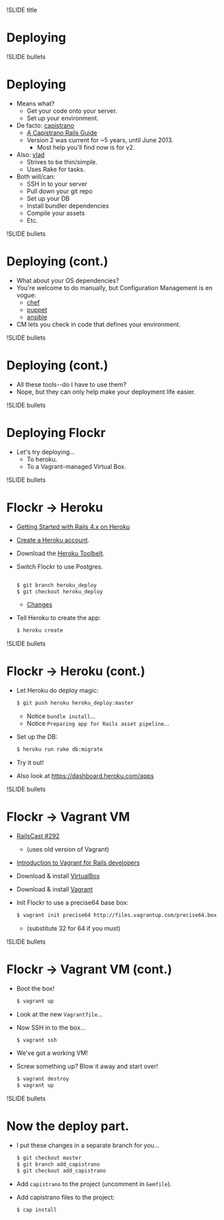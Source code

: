 !SLIDE title
# Deploying


!SLIDE bullets
# Deploying

* Means what?
    * Get your code onto your server.
    * Set up your environment.
* De facto: [capistrano](http://www.capistranorb.com)
    * [A Capistrano Rails Guide](https://gist.github.com/jrochkind/2161449)
    * Version 2 was current for ~5 years, until June 2013.
        * Most help you'll find now is for v2.
* Also: [vlad](http://rubyhitsquad.com/Vlad_the_Deployer.html)
    * Strives to be thin/simple.
    * Uses Rake for tasks.
* Both will/can:
    * SSH in to your server
    * Pull down your git repo
    * Set up your DB
    * Install bundler dependencies
    * Compile your assets
    * Etc.


!SLIDE bullets
# Deploying (cont.)

* What about your OS dependencies?
* You're welcome to do manually, but Configuration Management is en vogue:
    * [chef](http://www.opscode.com/chef/)
    * [puppet](https://puppetlabs.com)
    * [ansible](http://www.ansibleworks.com)
* CM lets you check in code that defines your environment.


!SLIDE bullets
# Deploying (cont.)

* All these tools--do I have to use them?
* Nope, but they can only help make your deployment life easier.


!SLIDE bullets
# Deploying Flockr

* Let's try deploying...
    * To heroku.
    * To a Vagrant-managed Virtual Box.


!SLIDE bullets
# Flockr -> Heroku

* [Getting Started with Rails 4.x on Heroku](https://devcenter.heroku.com/articles/getting-started-with-rails4)
* [Create a Heroku account](https://id.heroku.com/signup/devcenter).
* Download the [Heroku Toolbelt](https://toolbelt.heroku.com).
* Switch Flockr to use Postgres.

    ```bash

    $ git branch heroku_deploy
    $ git checkout heroku_deploy
    ```
    * [Changes]()
* Tell Heroku to create the app:

    ```bash
    $ heroku create
    ```

!SLIDE bullets
# Flockr -> Heroku (cont.)

* Let Heroku do deploy magic:

    ```bash
    $ git push heroku heroku_deploy:master
    ```
    * Notice `bundle install`...
    * Notice `Preparing app for Rails asset pipeline`...
* Set up the DB:

    ```bash
    $ heroku run rake db:migrate
    ```
* Try it out!
* Also look at https://dashboard.heroku.com/apps


!SLIDE bullets
# Flockr -> Vagrant VM

* [RailsCast #292](http://railscasts.com/episodes/292-virtual-machines-with-vagrant)
    * (uses old version of Vagrant)
* [Introduction to Vagrant for Rails developers](http://blog.dcxn.com/2013/07/12/introduction-to-vagrant-for-rails-developers/)
* Download & install [VirtualBox](https://www.virtualbox.org/wiki/Downloads)
* Download & install [Vagrant](http://downloads.vagrantup.com)
* Init Flockr to use a precise64 base box:

    ```bash
    $ vagrant init precise64 http://files.vagrantup.com/precise64.box
    ```
    * (substitute 32 for 64 if you must)


!SLIDE bullets
# Flockr -> Vagrant VM (cont.)

* Boot the box!

    ```bash
    $ vagrant up
    ```
* Look at the new `Vagrantfile`...
* Now SSH in to the box...

    ```bash
    $ vagrant ssh
    ```
* We've got a working VM!
* Screw something up?  Blow it away and start over!

    ```bash
    $ vagrant destroy
    $ vagrant up
    ```

!SLIDE bullets
# Now the deploy part.

* I put these changes in a separate branch for you...

    ```bash
    $ git checkout master
    $ git branch add_capistrano
    $ git checkout add_capistrano
    ```
* Add `capistrano` to the project (uncomment in `Gemfile`).
* Add capistrano files to the project:

    ```bash
    $ cap install
    ```
